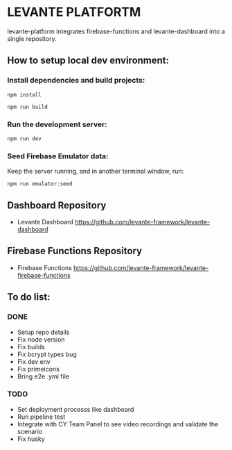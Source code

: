# LEVANTE PLATFORTM

levante-platform integrates firebase-functions and levante-dashboard into a single repository.

## How to setup local dev environment:

### Install dependencies and build projects:

`npm install`

`npm run build`

### Run the development server:

`npm run dev`

### Seed Firebase Emulator data:

Keep the server running, and in another terminal window, run:

`npm run emulator:seed`

## Dashboard Repository

- Levante Dashboard https://github.com/levante-framework/levante-dashboard

## Firebase Functions Repository

- Firebase Functions https://github.com/levante-framework/levante-firebase-functions

## To do list:

### DONE

- Setup repo details
- Fix node version
- Fix builds
- Fix bcrypt types bug
- Fix dev env
- Fix primeicons
- Bring e2e .yml file

### TODO

- Set deployment processs like dashboard
- Run pipeline test
- Integrate with CY Team Panel to see video recordings and validate the scenario
- Fix husky
